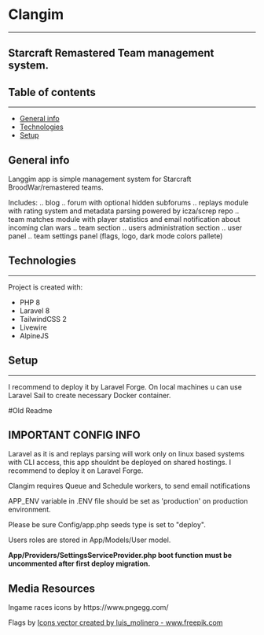 # Clangim
***
## Starcraft Remastered Team management system.

## Table of contents
***
* [General info](#general-info)
* [Technologies](#technologies)
* [Setup](#setup)

## General info
Langgim app is simple management system for Starcraft BroodWar/remastered teams.

Includes:
.. blog
.. forum with optional hidden subforums 
.. replays module with rating system and metadata parsing powered by icza/screp repo
.. team matches module with player statistics and email notification about incoming clan wars
.. team section
.. users administration section
.. user panel
.. team settings panel (flags, logo, dark mode colors pallete)
	
## Technologies
***
Project is created with:
* PHP 8
* Laravel 8
* TailwindCSS 2
* Livewire
* AlpineJS

## Setup
***
I recommend to deploy it by Laravel Forge. On local machines u can use Laravel Sail to create necessary Docker container.














#Old Readme

## IMPORTANT CONFIG INFO
<p>Laravel as it is and replays parsing will work only on linux based systems with CLI access, this app shouldnt be deployed on shared hostings. I recommend to deploy it on Laravel Forge.</p>
<p>Clangim requires Queue and Schedule workers, to send email notifications</p>
<p>APP_ENV variable in .ENV file should be set as 'production' on production environment.</p>
<p>Please be sure Config/app.php seeds type is set to "deploy".</p>
<p>Users roles are stored in App/Models/User model.</p>

<b><p>App/Providers/SettingsServiceProvider.php boot function must be uncommented after first deploy migration.</p></b>

## Media Resources
<p>Ingame races icons by https://www.pngegg.com/</p>
<p>Flags by <a href='https://www.freepik.com/vectors/icons'>Icons vector created by luis_molinero - www.freepik.com</a></p>
